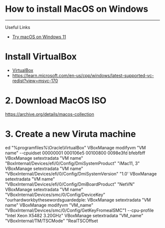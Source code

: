 # How to install MacOS on Windows

***

Useful Links

* [Try macOS on Windows 11](https://www.youtube.com/watch?v=fcf0NIFsoo0)


# Install VirtualBox

* [VirtualBox](https://www.virtualbox.org/)
* https://learn.microsoft.com/en-us/cpp/windows/latest-supported-vc-redist?view=msvc-170



# 2. Download MacOS ISO
https://archive.org/details/macos-collection

# 3. Create a new Viruta machine
ed "%programfiles%\Oracle\VirtualBox\"
VBoxManage modifyvm "VM name" --cpuidset 00000001 000106e5 00100800 0098e3fd bfebfbff
VBoxManage setextradata "VM name"
"BoxInternal/Devices/efi/0/Config/DmiSystemProduct" "iMac11, 3"
VBoxManage setextradata "VM name"
"VBoxInternal/Devices/efi/0/Config/DmiSystemVersion" "1.0'
VBoxManage setextradata "VM name"
"VBoxInternal/Devices/efi/0/Config/DmiBoardProduct" "NetVN"
VBoxManage setextradata "VM name" "VBoxInternal/Devices/smc/0/Config/DeviceKey" "ourhardworkbythesewordsguardedple:
VBoxManage setextradata
"VM name"
VBoxManage modifyvm "VM_name"
"VBoxInternal/Devices/smc/0/Config/GetKeyFromealSMC"1
--cpu-profile "Intel Xeon X5482 3.20GHz"
VBoxManage setextradata
"VM_name" "VBoxInternal/TM/TSCMode" "RealTSCOffset
